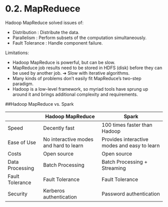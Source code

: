 # 0.2. MapReduece

Hadoop MapReduce solved issues of:

* Distribution : Distribute the data.
* Parallelism : Perform subsets of the computation simultaneously.
* Fault Tolerance : Handle component failure.

Limitations:

* Hadoop MapReduce is powerful, but can be slow. 
* MapReduce job results need to be stored in HDFS (disk) before they can be used by another job. ➔ Slow with iterative algorithms. 
* Many kinds of problems don’t easily fit MapReduce’s two-step paradigm. 
* Hadoop is a low-level framework, so myriad tools have sprung up around it and brings additional complexity and requirements. 

##Hadoop MapReduce vs. Spark

|                 | Hadoop MapReduce                       | Spark                                        |
| --------------- | -------------------------------------- | -------------------------------------------- |
| Speed           | Decently fast                          | 100 times faster than Hadoop                 |
| Ease of Use     | No interactive modes and hard to learn | Provides interactive modes and easy to learn |
| Costs           | Open source                            | Open source                                  |
| Data Processing | Batch Processing                       | Batch Processing + Streaming                 |
| Fault Tolerance | Fault Tolerance                        | Fault Tolerance                              |
| Security        | Kerberos authentication                | Password authentication                      |